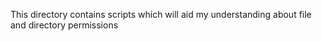 This directory contains scripts which will aid my understanding about file and directory permissions 
